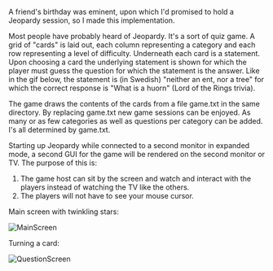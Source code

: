 A friend's birthday was eminent, upon which I'd promised to hold a Jeopardy session, so I made this implementation.

Most people have probably heard of Jeopardy. It's a sort of quiz game. A grid of "cards" is laid out, each column representing a category and each row representing a level of difficulty. Underneath each card is a statement. Upon choosing a card the underlying statement is shown for which the player must guess the question for which the statement is the answer. Like in the gif below, the statement is (in Swedish) "neither an ent, nor a tree" for which the correct response is "What is a huorn" (Lord of the Rings trivia).

The game draws the contents of the cards from a file game.txt in the same directory. By replacing game.txt new game sessions can be enjoyed. As many or as few categories as well as questions per category can be added. I's all determined by game.txt.

Starting up Jeopardy while connected to a second monitor in expanded mode, a second GUI for the game will be rendered on the second monitor or TV. The purpose of this is: 
1. The game host can sit by the screen and watch and interact with the players instead of watching the TV like the others.
2. The players will not have to see your mouse cursor. 

Main screen with twinkling stars:

![MainScreen](https://j.gifs.com/MwGoJR.gif)


Turning a card:

![QuestionScreen](https://j.gifs.com/D1vP85.gif)
